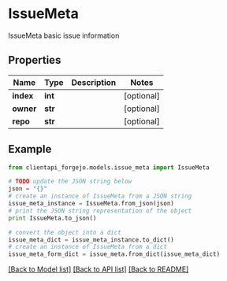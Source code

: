 # IssueMeta

IssueMeta basic issue information

## Properties
Name | Type | Description | Notes
------------ | ------------- | ------------- | -------------
**index** | **int** |  | [optional] 
**owner** | **str** |  | [optional] 
**repo** | **str** |  | [optional] 

## Example

```python
from clientapi_forgejo.models.issue_meta import IssueMeta

# TODO update the JSON string below
json = "{}"
# create an instance of IssueMeta from a JSON string
issue_meta_instance = IssueMeta.from_json(json)
# print the JSON string representation of the object
print IssueMeta.to_json()

# convert the object into a dict
issue_meta_dict = issue_meta_instance.to_dict()
# create an instance of IssueMeta from a dict
issue_meta_form_dict = issue_meta.from_dict(issue_meta_dict)
```
[[Back to Model list]](../README.md#documentation-for-models) [[Back to API list]](../README.md#documentation-for-api-endpoints) [[Back to README]](../README.md)


